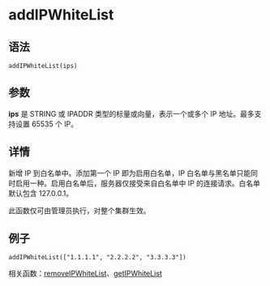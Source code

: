 # addIPWhiteList

## 语法

`addIPWhiteList(ips)`

## 参数

**ips** 是 STRING 或 IPADDR 类型的标量或向量，表示一个或多个 IP 地址。最多支持设置 65535 个 IP。

## 详情

新增 IP 到白名单中。添加第一个 IP 即为启用白名单，IP 白名单与黑名单只能同时启用一种。启用白名单后，服务器仅接受来自白名单中 IP 的连接请求。白名单默认包含
127.0.0.1。

此函数仅可由管理员执行，对整个集群生效。

## 例子

```
addIPWhiteList(["1.1.1.1", "2.2.2.2", "3.3.3.3"])
```

相关函数：[removeIPWhiteList](../r/removeipwhitelist.md)、[getIPWhiteList](../g/getipwhitelist.md)

